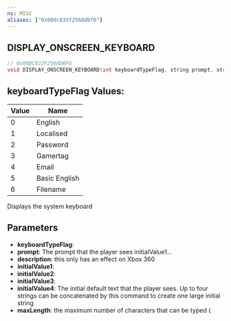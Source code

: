```yaml
---
ns: MISC
aliases: ["0x00dc833f2568dbf6"]
---
```

## DISPLAY_ONSCREEN_KEYBOARD

```c
// 0x00DC833F2568DBF6
void DISPLAY_ONSCREEN_KEYBOARD(int keyboardTypeFlag, string prompt, string description, string initialValue1, string initialValue2, string initialValue3, string initialValue4, int maxLength);
```

## keyboardTypeFlag Values:
| Value | Name |
| --- | --- |
| 0 | English |
| 1 | Localised |
| 2 | Password |
| 3 | Gamertag |
| 4 | Email |
| 5 | Basic English |
| 6 | Filename |


Displays the system keyboard


## Parameters
* **keyboardTypeFlag**: 
* **prompt**: The prompt that the player sees initialValue1...
* **description**: this only has an effect on Xbox 360
* **initialValue1**: 
* **initialValue2**: 
* **initialValue3**: 
* **initialValue4**: The initial default text that the player sees. Up to four strings can be concatenated by this command to create one large initial string
* **maxLength**: the maximum number of characters that can be typed (
